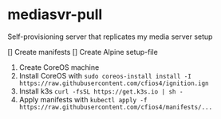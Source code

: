 # mediasvr-pull
Self-provisioning server that replicates my media server setup

[] Create manifests
[] Create Alpine setup-file

1. Create CoreOS machine
2. Install CoreOS with ```sudo coreos-install install -I https://raw.githubusercontent.com/cfios4/ignition.ign```
3. Install k3s ```curl -fsSL https://get.k3s.io | sh -```
4. Apply manifests with ```kubectl apply -f https://raw.githubusercontent.com/cfios4/manifests/...```
